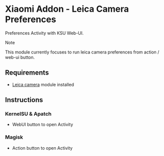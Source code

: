 # Xiaomi Addon - Leica Camera Preferences
Preferences Activity with KSU Web-UI.

> [!NOTE]
> This module currently focuses to run leica camera preferences from action / web-ui button.

## Requirements
- [Leica camera](https://devuploads.com/users/ItzDFPlyer) module installed

## Instructions
### KernelSU & Apatch
- WebUI button to open Activity

### Magisk
- Action button to open Activity
